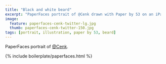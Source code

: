 ```yaml
---
title: "Black and white beard"
excerpt: "PaperFaces portrait of @Cenk drawn with Paper by 53 on an iPad."
image: 
  feature: paperfaces-cenk-twitter-lg.jpg
  thumb: paperfaces-cenk-twitter-150.jpg
tags: [portrait, illustration, paper by 53, beard]
---
```


PaperFaces portrait of [@Cenk](http://twitter.com/Cenk).

{% include boilerplate/paperfaces.html %}